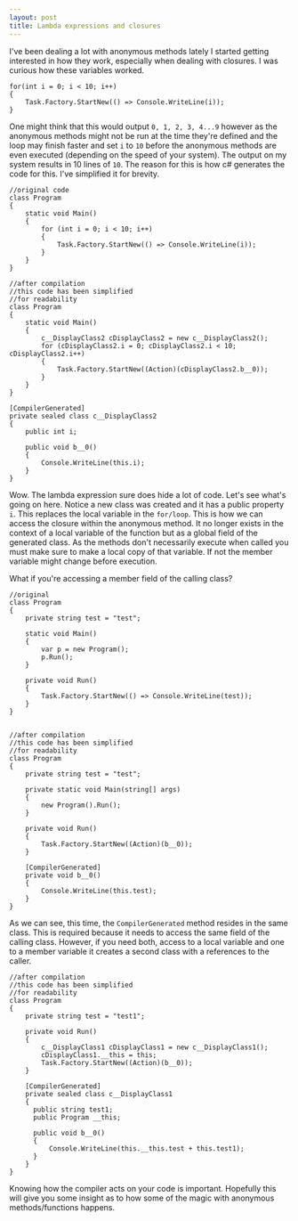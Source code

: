 ```yaml
---
layout: post
title: Lambda expressions and closures
---
```


I've been dealing a lot with anonymous methods lately I started getting interested in how they work, especially when dealing with closures. I was curious how these variables worked.

    for(int i = 0; i < 10; i++) 
    {
        Task.Factory.StartNew(() => Console.WriteLine(i));
    }

One might think that this would output `0, 1, 2, 3, 4...9` however as the anonymous methods might not be run at the time they're defined and the loop may finish faster and set `i` to `10` before the anonymous methods are even executed (depending on the speed of your system). The output on my system results in 10 lines of `10`. The reason for this is how c# generates the code for this. I've simplified it for brevity.

    //original code
    class Program
    {
        static void Main()
        {
            for (int i = 0; i < 10; i++)
            {
                Task.Factory.StartNew(() => Console.WriteLine(i));
            }
        }
    }

    //after compilation
    //this code has been simplified
    //for readability
    class Program
    {
        static void Main()
        {
            c__DisplayClass2 cDisplayClass2 = new c__DisplayClass2();
            for (cDisplayClass2.i = 0; cDisplayClass2.i < 10; cDisplayClass2.i++)
            {
                Task.Factory.StartNew((Action)(cDisplayClass2.b__0));
            }
        }
    }

    [CompilerGenerated]
    private sealed class c__DisplayClass2
    {
        public int i;
    
        public void b__0()
        {
            Console.WriteLine(this.i);
        }
    }


Wow. The lambda expression sure does hide a lot of code. Let's see what's going on here. Notice a new class was created and it has a public property `i`. This replaces the local variable in the `for/loop`. This is how we can access the closure within the anonymous method. It no longer exists in the context of a local variable of the function but as a global field of the generated class. As the methods don't necessarily execute when called you must make sure to make a local copy of that variable. If not the member variable might change before execution.

What if you're accessing a member field of the calling class?

    //original
    class Program
    {
        private string test = "test";
    
        static void Main()
        {
            var p = new Program();
            p.Run();
        }
    
        private void Run()
        {
            Task.Factory.StartNew(() => Console.WriteLine(test));
        }
    }


    //after compilation
    //this code has been simplified
    //for readability
    class Program
    {
        private string test = "test";
    
        private static void Main(string[] args)
        {
            new Program().Run();
        }
    
        private void Run()
        {
            Task.Factory.StartNew((Action)(b__0));
        }

        [CompilerGenerated]
        private void b__0()
        {
            Console.WriteLine(this.test);
        }
    }


As we can see, this time, the `CompilerGenerated` method resides in the same class. This is required because it needs to access the same field of the calling class. However, if you need both, access to a local variable and one to a member variable it creates a second class with a references to the caller.

    //after compilation
    //this code has been simplified
    //for readability
    class Program
    {
        private string test = "test1";
    
        private void Run()
        {
            c__DisplayClass1 cDisplayClass1 = new c__DisplayClass1();
            cDisplayClass1.__this = this;
            Task.Factory.StartNew((Action)(b__0));
        }
    
        [CompilerGenerated]
        private sealed class c__DisplayClass1
        {
          public string test1;
          public Program __this;
    
          public void b__0()
          {
              Console.WriteLine(this.__this.test + this.test1);
          }
        }
    }


Knowing how the compiler acts on your code is important. Hopefully this will give you some insight as to how some of the magic with anonymous methods/functions happens. 